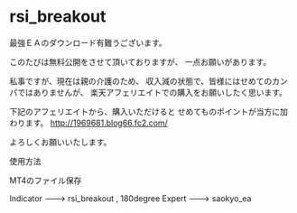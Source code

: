 # rsi_breakout

最強ＥＡのダウンロード有難うございます。

このたびは無料公開をさせて頂いておりますが、
一点お願いがあります。

私事ですが、現在は親の介護のため、
収入減の状態で、皆様にはせめてのカンパではありませんが、
楽天アフェリエイトでの購入をお願いしたく思います。

下記のアフェリエイトから、購入いただけると
せめてものポイントが当方に加わります。
http://1969681.blog66.fc2.com/

よろしくお願いいたします。


使用方法

MT4のファイル保存

Indicator ---> rsi_breakout , 180degree
Expert --->  saokyo_ea
